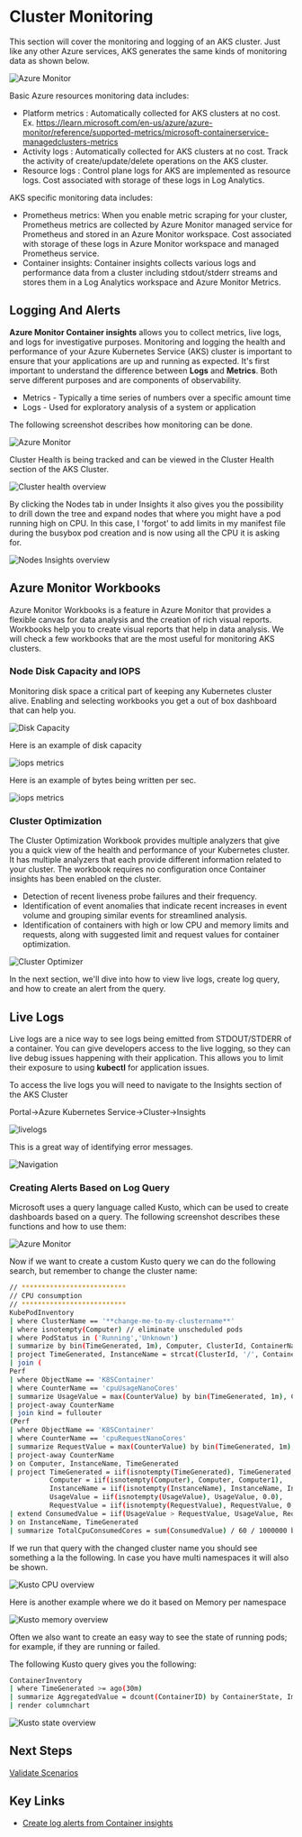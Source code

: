 # Cluster Monitoring

This section will cover the monitoring and logging of an AKS cluster. Just like any other Azure services, AKS generates the same kinds of monitoring data as shown below. 

![Azure Monitor](./img/aks-monitoring.png)

Basic Azure resources monitoring data includes:

- Platform metrics : Automatically collected for AKS clusters at no cost. Ex. https://learn.microsoft.com/en-us/azure/azure-monitor/reference/supported-metrics/microsoft-containerservice-managedclusters-metrics
- Activity logs : Automatically collected for AKS clusters at no cost. Track the activity of create/update/delete operations on the AKS cluster.
- Resource logs : Control plane logs for AKS are implemented as resource logs. Cost associated with storage of these logs in Log Analytics.

AKS specific monitoring data includes:

- Prometheus metrics: When you enable metric scraping for your cluster, Prometheus metrics are collected by Azure Monitor managed service for Prometheus and stored in an Azure Monitor workspace. Cost associated with storage of these logs in Azure Monitor workspace and managed Prometheus service.
- Container insights: Container insights collects various logs and performance data from a cluster including stdout/stderr streams and stores them in a Log Analytics workspace and Azure Monitor Metrics.

## Logging And Alerts

__Azure Monitor Container insights__ allows you to collect metrics, live logs, and logs for investigative purposes. Monitoring and logging the health and performance of your Azure Kubernetes Service (AKS) cluster is important to ensure that your applications are up and running as expected. It's first important to understand the difference between __Logs__ and __Metrics__. Both serve different purposes and are components of observability.

- Metrics - Typically a time series of numbers over a specific amount time
- Logs - Used for exploratory analysis of a system or application

The following screenshot describes how monitoring can be done.

![Azure Monitor](./img/azuremonitoroverview.png)

Cluster Health is being tracked and can be viewed in the Cluster Health section of the AKS Cluster.

![Cluster health overview](./img/cluster-health.png)

By clicking the Nodes tab in under Insights it also gives you the possibility to drill down the tree and expand nodes that where you might have a pod running high on CPU. In this case, I 'forgot' to add limits in my manifest file during the busybox pod creation and is now using all the CPU it is asking for.

![Nodes Insights overview](./img/identifyingpodcpuusage.png)


## Azure Monitor Workbooks

Azure Monitor Workbooks is a feature in Azure Monitor that provides a flexible canvas for data analysis and the creation of rich visual reports. Workbooks help you to create visual reports that help in data analysis. We will check a few workbooks that are the most useful for monitoring AKS clusters.

### Node Disk Capacity and IOPS

Monitoring disk space a critical part of keeping any Kubernetes cluster alive. Enabling and selecting workbooks you get a out of box dashboard that can help you.

![Disk Capacity](./img/diskcapacity-1.png)

Here is an example of disk capacity

![iops metrics](./img/diskcapacity-2.png)

Here is an example of bytes being written per sec.

![iops metrics](./img/bytespersec.png)

### Cluster Optimization

The Cluster Optimization Workbook provides multiple analyzers that give you a quick view of the health and performance of your Kubernetes cluster. It has multiple analyzers that each provide different information related to your cluster. The workbook requires no configuration once Container insights has been enabled on the cluster.

- Detection of recent liveness probe failures and their frequency.
- Identification of event anomalies that indicate recent increases in event volume and grouping similar events for streamlined analysis.
- Identification of containers with high or low CPU and memory limits and requests, along with suggested limit and request values for container optimization.

![Cluster Optimizer](./img/clusteroptimizer.png)

In the next section, we'll dive into how to view live logs, create log query, and how to create an alert from the query.

## Live Logs

Live logs are a nice way to see logs being emitted from STDOUT/STDERR of a container. You can give developers access to the live logging, so they can live debug issues happening with their application. This allows you to limit their exposure to using __kubectl__ for application issues.

To access the live logs you will need to navigate to the Insights section of the AKS Cluster

Portal->Azure Kubernetes Service->Cluster->Insights

![livelogs](./img/livelogs.png)

This is a great way of identifying error messages.

![Navigation](./img/livelogsnav.png)

### Creating Alerts Based on Log Query

Microsoft uses a query language called Kusto, which can be used to create dashboards based on a query. The following screenshot describes these functions and how to use them:

![Azure Monitor](./img/kusto.png)

Now if we want to create a custom Kusto query we can do the following search, but remember to change the cluster name:

```bash
// **************************
// CPU consumption
// **************************
KubePodInventory
| where ClusterName == '**change-me-to-my-clustername**'
| where isnotempty(Computer) // eliminate unscheduled pods
| where PodStatus in ('Running','Unknown')
| summarize by bin(TimeGenerated, 1m), Computer, ClusterId, ContainerName, Namespace
| project TimeGenerated, InstanceName = strcat(ClusterId, '/', ContainerName), Namespace
| join (
Perf
| where ObjectName == 'K8SContainer'
| where CounterName == 'cpuUsageNanoCores'
| summarize UsageValue = max(CounterValue) by bin(TimeGenerated, 1m), Computer, InstanceName, CounterName
| project-away CounterName
| join kind = fullouter
(Perf
| where ObjectName == 'K8SContainer'
| where CounterName == 'cpuRequestNanoCores'
| summarize RequestValue = max(CounterValue) by bin(TimeGenerated, 1m), Computer, InstanceName, CounterName
| project-away CounterName
) on Computer, InstanceName, TimeGenerated
| project TimeGenerated = iif(isnotempty(TimeGenerated), TimeGenerated, TimeGenerated1),
          Computer = iif(isnotempty(Computer), Computer, Computer1),
          InstanceName = iif(isnotempty(InstanceName), InstanceName, InstanceName1),
          UsageValue = iif(isnotempty(UsageValue), UsageValue, 0.0),
          RequestValue = iif(isnotempty(RequestValue), RequestValue, 0.0)
| extend ConsumedValue = iif(UsageValue > RequestValue, UsageValue, RequestValue)
) on InstanceName, TimeGenerated
| summarize TotalCpuConsumedCores = sum(ConsumedValue) / 60 / 1000000 by bin(TimeGenerated, 1h), Namespace
```

If we run that query with the changed cluster name you should see something a la the following. In case you have multi namespaces it will also be shown.

![Kusto CPU overview](./img/kusto-showing-cpu-overview.png)

Here is another example where we do it based on Memory per namespace

![Kusto memory overview](./img/kusto-showing-memory-based-on-namespace.png)

Often we also want to create an easy way to see the state of running pods; for example, if they are running or failed.

The following Kusto query gives you the following:

```bash
ContainerInventory
| where TimeGenerated >= ago(30m)
| summarize AggregatedValue = dcount(ContainerID) by ContainerState, Image
| render columnchart
```

![Kusto state overview](./img/kusto-showing-state-running-vs-failed.png)

## Next Steps

[Validate Scenarios](validate-scenarios/README.md)

## Key Links

- [Create log alerts from Container insights](https://docs.microsoft.com/en-us/azure/azure-monitor/insights/container-insights-alerts)
